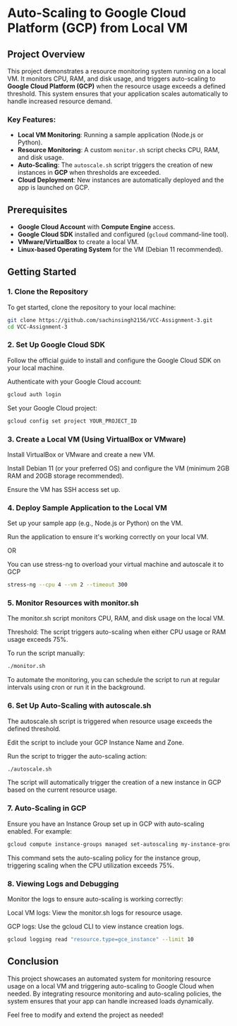# Auto-Scaling to Google Cloud Platform (GCP) from Local VM

## Project Overview
This project demonstrates a resource monitoring system running on a local VM. It monitors CPU, RAM, and disk usage, and triggers auto-scaling to **Google Cloud Platform (GCP)** when the resource usage exceeds a defined threshold. This system ensures that your application scales automatically to handle increased resource demand.

### Key Features:
- **Local VM Monitoring**: Running a sample application (Node.js or Python).
- **Resource Monitoring**: A custom `monitor.sh` script checks CPU, RAM, and disk usage.
- **Auto-Scaling**: The `autoscale.sh` script triggers the creation of new instances in **GCP** when thresholds are exceeded.
- **Cloud Deployment**: New instances are automatically deployed and the app is launched on GCP.

## Prerequisites
- **Google Cloud Account** with **Compute Engine** access.
- **Google Cloud SDK** installed and configured (`gcloud` command-line tool).
- **VMware/VirtualBox** to create a local VM.
- **Linux-based Operating System** for the VM (Debian 11 recommended).


## Getting Started

### 1. Clone the Repository
To get started, clone the repository to your local machine:

```bash
git clone https://github.com/sachinsingh2156/VCC-Assignment-3.git
cd VCC-Assignment-3
```
### 2. Set Up Google Cloud SDK
Follow the official guide to install and configure the Google Cloud SDK on your local machine.

Authenticate with your Google Cloud account:

```bash
gcloud auth login
```
Set your Google Cloud project:

```bash
gcloud config set project YOUR_PROJECT_ID
```

### 3. Create a Local VM (Using VirtualBox or VMware)
Install VirtualBox or VMware and create a new VM.

Install Debian 11 (or your preferred OS) and configure the VM (minimum 2GB RAM and 20GB storage recommended).

Ensure the VM has SSH access set up.

### 4. Deploy Sample Application to the Local VM
Set up your sample app (e.g., Node.js or Python) on the VM.

Run the application to ensure it's working correctly on your local VM.

OR

You can use stress-ng to overload your virtual machine and autoscale it to GCP

```bash
stress-ng --cpu 4 --vm 2 --timeout 300
```

### 5. Monitor Resources with monitor.sh
The monitor.sh script monitors CPU, RAM, and disk usage on the local VM.

Threshold: The script triggers auto-scaling when either CPU usage or RAM usage exceeds 75%.

To run the script manually:

```bash
./monitor.sh
```

To automate the monitoring, you can schedule the script to run at regular intervals using cron or run it in the background.

### 6. Set Up Auto-Scaling with autoscale.sh
The autoscale.sh script is triggered when resource usage exceeds the defined threshold.

Edit the script to include your GCP Instance Name and Zone.

Run the script to trigger the auto-scaling action:

```bash
./autoscale.sh
```
The script will automatically trigger the creation of a new instance in GCP based on the current resource usage.

### 7. Auto-Scaling in GCP
Ensure you have an Instance Group set up in GCP with auto-scaling enabled. For example:

```bash
gcloud compute instance-groups managed set-autoscaling my-instance-group --max-num-replicas=5 --target-cpu-utilization=0.75 --zone=ZONE
```
This command sets the auto-scaling policy for the instance group, triggering scaling when the CPU utilization exceeds 75%.

### 8. Viewing Logs and Debugging
Monitor the logs to ensure auto-scaling is working correctly:

Local VM logs: View the monitor.sh logs for resource usage.

GCP logs: Use the gcloud CLI to view instance creation logs.

```bash
gcloud logging read "resource.type=gce_instance" --limit 10
```
## Conclusion
This project showcases an automated system for monitoring resource usage on a local VM and triggering auto-scaling to Google Cloud when needed. By integrating resource monitoring and auto-scaling policies, the system ensures that your app can handle increased loads dynamically.

Feel free to modify and extend the project as needed!
